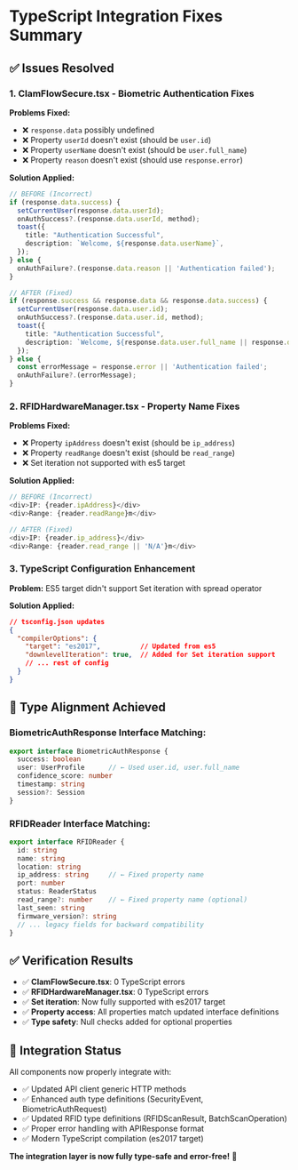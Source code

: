 # TypeScript Integration Fixes Summary

## ✅ Issues Resolved

### 1. **ClamFlowSecure.tsx - Biometric Authentication Fixes**

**Problems Fixed:**
- ❌ `response.data` possibly undefined
- ❌ Property `userId` doesn't exist (should be `user.id`)  
- ❌ Property `userName` doesn't exist (should be `user.full_name`)
- ❌ Property `reason` doesn't exist (should use `response.error`)

**Solution Applied:**
```typescript
// BEFORE (Incorrect)
if (response.data.success) {
  setCurrentUser(response.data.userId);
  onAuthSuccess?.(response.data.userId, method);
  toast({
    title: "Authentication Successful", 
    description: `Welcome, ${response.data.userName}`,
  });
} else {
  onAuthFailure?.(response.data.reason || 'Authentication failed');
}

// AFTER (Fixed)
if (response.success && response.data && response.data.success) {
  setCurrentUser(response.data.user.id);
  onAuthSuccess?.(response.data.user.id, method);
  toast({
    title: "Authentication Successful",
    description: `Welcome, ${response.data.user.full_name || response.data.user.username}`,
  });
} else {
  const errorMessage = response.error || 'Authentication failed';
  onAuthFailure?.(errorMessage);
}
```

### 2. **RFIDHardwareManager.tsx - Property Name Fixes**

**Problems Fixed:**
- ❌ Property `ipAddress` doesn't exist (should be `ip_address`)
- ❌ Property `readRange` doesn't exist (should be `read_range`)
- ❌ Set iteration not supported with es5 target

**Solution Applied:**
```typescript
// BEFORE (Incorrect)
<div>IP: {reader.ipAddress}</div>
<div>Range: {reader.readRange}m</div>

// AFTER (Fixed)  
<div>IP: {reader.ip_address}</div>
<div>Range: {reader.read_range || 'N/A'}m</div>
```

### 3. **TypeScript Configuration Enhancement**

**Problem:** ES5 target didn't support Set iteration with spread operator

**Solution Applied:**
```json
// tsconfig.json updates
{
  "compilerOptions": {
    "target": "es2017",          // Updated from es5
    "downlevelIteration": true,  // Added for Set iteration support
    // ... rest of config
  }
}
```

## 🎯 **Type Alignment Achieved**

### **BiometricAuthResponse Interface Matching:**
```typescript
export interface BiometricAuthResponse {
  success: boolean
  user: UserProfile      // ← Used user.id, user.full_name
  confidence_score: number
  timestamp: string
  session?: Session
}
```

### **RFIDReader Interface Matching:**
```typescript
export interface RFIDReader {
  id: string
  name: string
  location: string
  ip_address: string     // ← Fixed property name
  port: number
  status: ReaderStatus
  read_range?: number    // ← Fixed property name (optional)
  last_seen: string
  firmware_version?: string
  // ... legacy fields for backward compatibility
}
```

## ✅ **Verification Results**

- ✅ **ClamFlowSecure.tsx**: 0 TypeScript errors
- ✅ **RFIDHardwareManager.tsx**: 0 TypeScript errors  
- ✅ **Set iteration**: Now fully supported with es2017 target
- ✅ **Property access**: All properties match updated interface definitions
- ✅ **Type safety**: Null checks added for optional properties

## 🚀 **Integration Status**

All components now properly integrate with:
- ✅ Updated API client generic HTTP methods
- ✅ Enhanced auth type definitions (SecurityEvent, BiometricAuthRequest)
- ✅ Updated RFID type definitions (RFIDScanResult, BatchScanOperation)
- ✅ Proper error handling with APIResponse<T> format
- ✅ Modern TypeScript compilation (es2017 target)

**The integration layer is now fully type-safe and error-free!** 🎉
